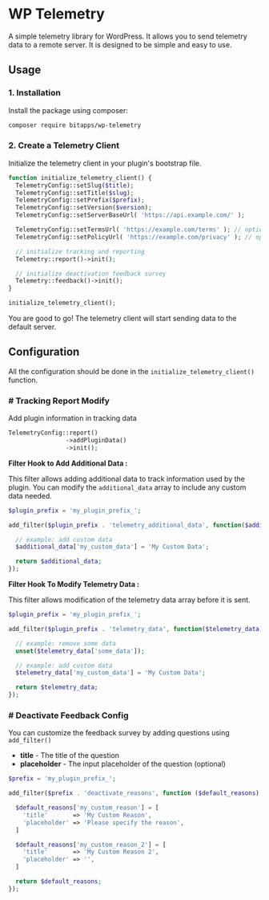 # WP Telemetry

A simple telemetry library for WordPress. It allows you to send telemetry data to a remote server. It is designed to be simple and easy to use.

## Usage

### 1. Installation

Install the package using composer:

```bash
composer require bitapps/wp-telemetry
```

### 2. Create a Telemetry Client

Initialize the telemetry client in your plugin's bootstrap file.

```php
function initialize_telemetry_client() {
  TelemetryConfig::setSlug($title);
  TelemetryConfig::setTitle($slug);
  TelemetryConfig::setPrefix($prefix);
  TelemetryConfig::setVersion($version);
  TelemetryConfig::setServerBaseUrl( 'https://api.example.com/' );

  TelemetryConfig::setTermsUrl( 'https://example.com/terms' ); // optional
  TelemetryConfig::setPolicyUrl( 'https://example.com/privacy' ); // optional

  // initialize tracking and reporting
  Telemetry::report()->init();

  // initialize deactivation feedback survey
  Telemetry::feedback()->init();
}

initialize_telemetry_client();
```

You are good to go! The telemetry client will start sending data to the default server.

## Configuration

All the configuration should be done in the `initialize_telemetry_client()` function.

### # Tracking Report Modify

Add plugin information in tracking data

```php
TelemetryConfig::report()
                ->addPluginData()
                ->init();
```

**Filter Hook to Add Additional Data :**

This filter allows adding additional data to track information used by the plugin. You can modify the `additional_data` array to include any custom data needed.

```php
$plugin_prefix = 'my_plugin_prefix_';

add_filter($plugin_prefix . 'telemetry_additional_data', function($additional_data) {

  // example: add custom data
  $additional_data['my_custom_data'] = 'My Custom Data';

  return $additional_data;
});
```

**Filter Hook To Modify Telemetry Data :**

This filter allows modification of the telemetry data array before it is sent.

```php
$plugin_prefix = 'my_plugin_prefix_';

add_filter($plugin_prefix . 'telemetry_data', function($telemetry_data) {

  // example: remove some data
  unset($telemetry_data['some_data']);

  // example: add custom data
  $telemetry_data['my_custom_data'] = 'My Custom Data';

  return $telemetry_data;
});
```

### # Deactivate Feedback Config

You can customize the feedback survey by adding questions using `add_filter()`

- **title** - The title of the question
- **placeholder** - The input placeholder of the question (optional)

```php
$prefix = 'my_plugin_prefix_';

add_filter($prefix . 'deactivate_reasons', function ($default_reasons) {

  $default_reasons['my_custom_reason'] = [
    'title'       => 'My Custom Reason',
    'placeholder' => 'Please specify the reason',
  ]

  $default_reasons['my_custom_reason_2'] = [
    'title'       => 'My Custom Reason 2',
    'placeholder' => '',
  ]

  return $default_reasons;
});

```
